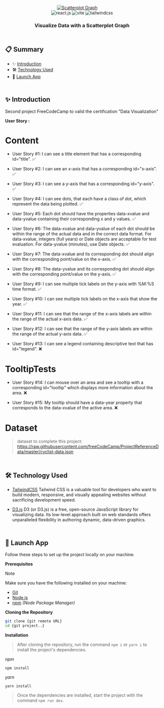 <div align="center">
  <a href="" target="_blanck"><img src="./public" alt="Scatterplot Graph"></a>
   <div>
    <img src="https://img.shields.io/badge/-React_JS-black?style=for-the-badge&logoColor=white&logo=react&color=61DAFB" alt="react.js" />
    <img src="https://img.shields.io/badge/-Vite-black?style=for-the-badge&logoColor=white&logo=vite&color=646CFF" alt="vite" />
    <img src="https://img.shields.io/badge/-Tailwind_CSS-black?style=for-the-badge&logoColor=white&logo=tailwindcss&color=06B6D4" alt="tailwindcss" />
</div>
  <h3 align="center">Visualize Data with a Scatterplot Graph</h3>
</div>

## <br /> 📋 <a name="table">Summary</a>

- ✨ [Introduction](#introduction)
- 🛠 [Technology Used](#tech-stack)
- 🚀 [Launch App](#launch-app)

## <br /> <a name="introduction">✨ Introduction</a>

Second project FreeCodeCamp to valid the certification "Data Visualization"

**User Story :**

# Content

- User Story #1: I can see a title element that has a corresponding id="title". ✅

- User Story #2: I can see an x-axis that has a corresponding id="x-axis". ✅

- User Story #3: I can see a y-axis that has a corresponding id="y-axis". ✅

- User Story #4: I can see dots, that each have a class of dot, which represent the data being plotted. ✅

- User Story #5: Each dot should have the properties data-xvalue and data-yvalue containing their corresponding x and y values. ✅

- User Story #6: The data-xvalue and data-yvalue of each dot should be within the range of the actual data and in the correct data format. For data-xvalue, integers (full years) or Date objects are acceptable for test evaluation. For data-yvalue (minutes), use Date objects. ✅

- User Story #7: The data-xvalue and its corresponding dot should align with the corresponding point/value on the x-axis. ✅

- User Story #8: The data-yvalue and its corresponding dot should align with the corresponding point/value on the y-axis. ✅

- User Story #9: I can see multiple tick labels on the y-axis with %M:%S time format. ✅

- User Story #10: I can see multiple tick labels on the x-axis that show the year. ✅

- User Story #11: I can see that the range of the x-axis labels are within the range of the actual x-axis data. ✅

- User Story #12: I can see that the range of the y-axis labels are within the range of the actual y-axis data. ✅

- User Story #13: I can see a legend containing descriptive text that has id="legend". ❌

# TooltipTests

- User Story #14: I can mouse over an area and see a tooltip with a corresponding id="tooltip" which displays more information about the area. ❌

- User Story #15: My tooltip should have a data-year property that corresponds to the data-xvalue of the active area. ❌

# Dataset

> dataset to complete this project: https://raw.githubusercontent.com/freeCodeCamp/ProjectReferenceData/master/cyclist-data.json


## <br /> <a name="tech-stack">🛠 Technology Used</a>

- [TailwindCSS](https://tailwindcss.com/docs/installation)
  Tailwind CSS is a valuable tool for developers who want to build modern, responsive, and visually appealing websites without sacrificing development speed.

- [D3.js](https://www.npmjs.com/package/d3)
D3 (or D3.js) is a free, open-source JavaScript library for visualizing data. Its low-level approach built on web standards offers unparalleled flexibility in authoring dynamic, data-driven graphics.

## <br /> <a name="launch-app">🚀 Launch App</a>

Follow these steps to set up the project locally on your machine.

**Prerequisites**

> [!NOTE]
> Make sure you have the following installed on your machine:

- [Git](https://git-scm.com/)
- [Node.js](https://nodejs.org/en)
- [npm](https://www.npmjs.com/) _(Node Package Manager)_

**Cloning the Repository**

```bash
git clone {git remote URL}
cd {git project..}
```

**Installation**

> After cloning the repository, run the command `npm i` or `yarn i` to install the project's dependencies.

_npm_

```
npm install
```

_yarn_

```
yarn install
```

> Once the dependencies are installed, start the project with the command `npm run dev`.
